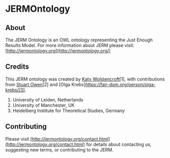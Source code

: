 # JERMOntology

## About

The JERM Ontology is an OWL ontology representing the Just Enough Results Model. For more information about JERM please visit: [http://jermontology.org](http://jermontology.org/)


## Credits


This JERM ontology was created by [Katy Wolstencroft](https://fair-dom.org/person/katy-wolstencroft/)[1], with contributions from [Stuart Owen](https://fair-dom.org/person/stuart-owen/)[2] and [Olga Krebs]https://fair-dom.org/person/olga-krebs/[3].

1. University of Leiden, Netherlands
2. University of Manchester, UK
3. Heidelberg Institute for Theoretical Studies, Germany

## Contributing

Please visit [http://jermontology.org/contact.html](http://jermontology.org/contact.html) for details about contacting us, 
suggesting new terms, or contributing to the JERM.




